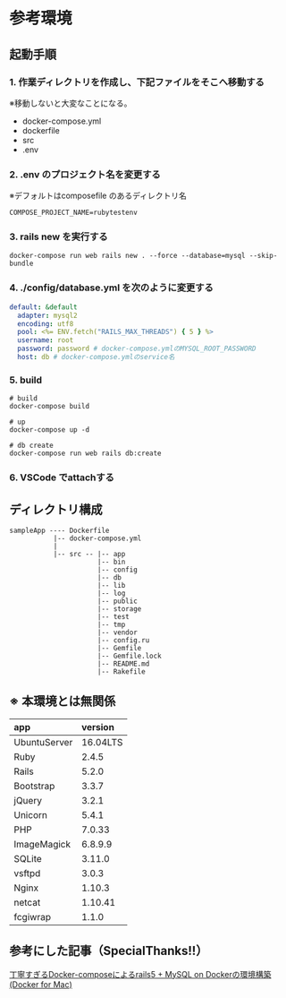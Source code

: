 
# 参考環境  

## 起動手順  

### 1. 作業ディレクトリを作成し、下記ファイルをそこへ移動する

※移動しないと大変なことになる。

* docker-compose.yml
* dockerfile
* src
* .env

### 2. .env のプロジェクト名を変更する

※デフォルトはcomposefile のあるディレクトリ名

```shell:.env
COMPOSE_PROJECT_NAME=rubytestenv
```

### 3. rails new を実行する

```shell
docker-compose run web rails new . --force --database=mysql --skip-bundle
```

### 4. ./config/database.yml を次のように変更する

```yml:database.yml
default: &default
  adapter: mysql2
  encoding: utf8
  pool: <%= ENV.fetch("RAILS_MAX_THREADS") { 5 } %>
  username: root
  password: password # docker-compose.ymlのMYSQL_ROOT_PASSWORD
  host: db # docker-compose.ymlのservice名
```

### 5. build

```shell
# build
docker-compose build

# up
docker-compose up -d

# db create
docker-compose run web rails db:create
```

### 6. VSCode でattachする

## ディレクトリ構成

```note
sampleApp ---- Dockerfile
           |-- docker-compose.yml
           |
           |-- src -- |-- app
                      |-- bin
                      |-- config
                      |-- db
                      |-- lib
                      |-- log
                      |-- public
                      |-- storage
                      |-- test
                      |-- tmp
                      |-- vendor
                      |-- config.ru
                      |-- Gemfile
                      |-- Gemfile.lock
                      |-- README.md
                      |-- Rakefile
```

## ※ 本環境とは無関係

|app|version|
|:---|:---|
|UbuntuServer|16.04LTS|
|Ruby|2.4.5|
|Rails|5.2.0|
|Bootstrap|3.3.7|
|jQuery|3.2.1|
|Unicorn|5.4.1|
|PHP|7.0.33|
|ImageMagick|6.8.9.9|
|SQLite|3.11.0|
|vsftpd|3.0.3|
|Nginx|1.10.3|
|netcat|1.10.41|
|fcgiwrap|1.1.0|

## 参考にした記事（SpecialThanks!!）

 [丁寧すぎるDocker-composeによるrails5 + MySQL on Dockerの環境構築(Docker for Mac)](https://qiita.com/azul915/items/5b7063cbc80192343fc0)
